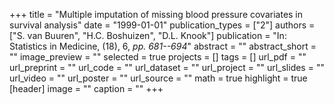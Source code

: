 +++
title = "Multiple imputation of missing blood pressure covariates in survival analysis"
date = "1999-01-01"
publication_types = ["2"]
authors = ["S. van Buuren", "H.C. Boshuizen", "D.L. Knook"]
publication = "In: Statistics in Medicine, (18), 6, _pp. 681--694_"
abstract = ""
abstract_short = ""
image_preview = ""
selected = true
projects = []
tags = []
url_pdf = ""
url_preprint = ""
url_code = ""
url_dataset = ""
url_project = ""
url_slides = ""
url_video = ""
url_poster = ""
url_source = ""
math = true
highlight = true
[header]
image = ""
caption = ""
+++
